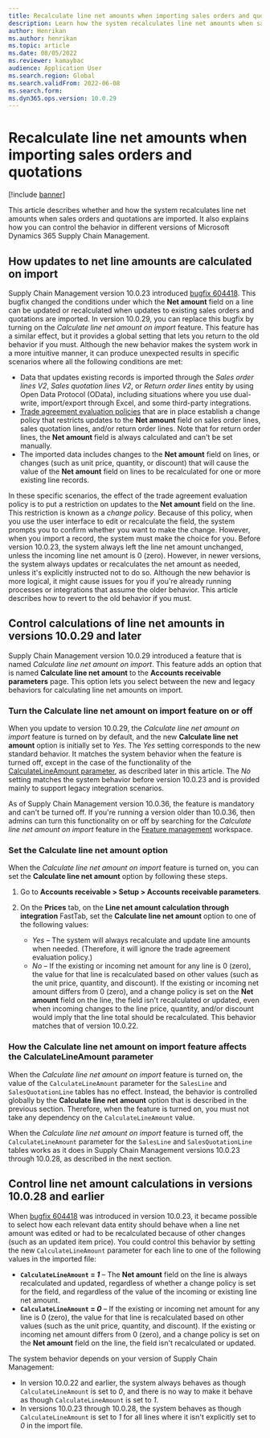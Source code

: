 ```yaml
---
title: Recalculate line net amounts when importing sales orders and quotations
description: Learn how the system recalculates line net amounts when sales orders are imported and control the behavior in different versions Supply Chain Management.
author: Henrikan
ms.author: henrikan
ms.topic: article
ms.date: 08/05/2022
ms.reviewer: kamaybac
audience: Application User
ms.search.region: Global
ms.search.validFrom: 2022-06-08
ms.search.form:
ms.dyn365.ops.version: 10.0.29
---
```


# Recalculate line net amounts when importing sales orders and quotations

[!include [banner](../includes/banner.md)]

This article describes whether and how the system recalculates line net amounts when sales orders and quotations are imported. It also explains how you can control the behavior in different versions of Microsoft Dynamics 365 Supply Chain Management.

## How updates to net line amounts are calculated on import

Supply Chain Management version 10.0.23 introduced [bugfix 604418](https://fix.lcs.dynamics.com/issue/results/?q=604418). This bugfix changed the conditions under which the **Net amount** field on a line can be updated or recalculated when updates to existing sales orders and quotations are imported. In version 10.0.29, you can replace this bugfix by turning on the *Calculate line net amount on import* feature. This feature has a similar effect, but it provides a global setting that lets you return to the old behavior if you must. Although the new behavior makes the system work in a more intuitive manner, it can produce unexpected results in specific scenarios where all the following conditions are met:

- Data that updates existing records is imported through the *Sales order lines V2*, *Sales quotation lines V2*, or *Return order lines* entity by using Open Data Protocol (OData), including situations where you use dual-write, import/export through Excel, and some third-party integrations.
- [Trade agreement evaluation policies](/dynamicsax-2012/appuser-itpro/trade-agreement-evaluation-policies-white-paper) that are in place establish a change policy that restricts updates to the **Net amount** field on sales order lines, sales quotation lines, and/or return order lines. Note that for return order lines, the **Net amount** field is always calculated and can't be set manually.
- The imported data includes changes to the **Net amount** field on lines, or changes (such as unit price, quantity, or discount) that will cause the value of the **Net amount** field on lines to be recalculated for one or more existing line records.

In these specific scenarios, the effect of the trade agreement evaluation policy is to put a restriction on updates to the **Net amount** field on the line. This restriction is known as a *change policy*. Because of this policy, when you use the user interface to edit or recalculate the field, the system prompts you to confirm whether you want to make the change. However, when you import a record, the system must make the choice for you. Before version 10.0.23, the system always left the line net amount unchanged, unless the incoming line net amount is 0 (zero). However, in newer versions, the system always updates or recalculates the net amount as needed, unless it's explicitly instructed not to do so. Although the new behavior is more logical, it might cause issues for you if you're already running processes or integrations that assume the older behavior. This article describes how to revert to the old behavior if you must.

## Control calculations of line net amounts in versions 10.0.29 and later

Supply Chain Management version 10.0.29 introduced a feature that is named *Calculate line net amount on import*. This feature adds an option that is named **Calculate line net amount** to the **Accounts receivable parameters** page. This option lets you select between the new and legacy behaviors for calculating line net amounts on import.

### Turn the Calculate line net amount on import feature on or off

When you update to version 10.0.29, the *Calculate line net amount on import* feature is turned on by default, and the new **Calculate line net amount** option is initially set to *Yes*. The *Yes* setting corresponds to the new standard behavior. It matches the system behavior when the feature is turned off, except in the case of the functionality of the [CalculateLineAmount parameter](#CalculateLineAmount), as described later in this article. The *No* setting matches the system behavior before version 10.0.23 and is provided mainly to support legacy integration scenarios.

As of Supply Chain Management version 10.0.36, the feature is mandatory and can't be turned off. If you're running a version older than 10.0.36, then admins can turn this functionality on or off by searching for the *Calculate line net amount on import* feature in the [Feature management](../../fin-ops-core/fin-ops/get-started/feature-management/feature-management-overview.md) workspace.

### Set the Calculate line net amount option

When the *Calculate line net amount on import* feature is turned on, you can set the **Calculate line net amount** option by following these steps.

1. Go to **Accounts receivable \> Setup \> Accounts receivable parameters**.
1. On the **Prices** tab, on the **Line net amount calculation through integration** FastTab, set the **Calculate line net amount** option to one of the following values:

    - *Yes* – The system will always recalculate and update line amounts when needed. (Therefore, it will ignore the trade agreement evaluation policy.)
    - *No* – If the existing or incoming net amount for any line is 0 (zero), the value for that line is recalculated based on other values (such as the unit price, quantity, and discount). If the existing or incoming net amount differs from 0 (zero), and a change policy is set on the **Net amount** field on the line, the field isn't recalculated or updated, even when incoming changes to the line price, quantity, and/or discount would imply that the line total should be recalculated. This behavior matches that of version 10.0.22.

### <a name="CalculateLineAmount"></a>How the Calculate line net amount on import feature affects the CalculateLineAmount parameter

When the *Calculate line net amount on import* feature is turned on, the value of the `CalculateLineAmount` parameter for the `SalesLine` and `SalesQuotationLine` tables has no effect. Instead, the behavior is controlled globally by the **Calculate line net amount** option that is described in the previous section. Therefore, when the feature is turned on, you must not take any dependency on the `CalculateLineAmount` value.

When the *Calculate line net amount on import* feature is turned off, the `CalculateLineAmount` parameter for the `SalesLine` and `SalesQuotationLine` tables works as it does in Supply Chain Management versions 10.0.23 through 10.0.28, as described in the next section.

## Control line net amount calculations in versions 10.0.28 and earlier

When [bugfix 604418](https://fix.lcs.dynamics.com/issue/results/?q=604418) was introduced in version 10.0.23, it became possible to select how each relevant data entity should behave when a line net amount was edited or had to be recalculated because of other changes (such as an updated item price). You could control this behavior by setting the new `CalculateLineAmount` parameter for each line to one of the following values in the imported file:

- **`CalculateLineAmount` = *1*** – The **Net amount** field on the line is always recalculated and updated, regardless of whether a change policy is set for the field, and regardless of the value of the incoming or existing line net amount.
- **`CalculateLineAmount` = *0*** – If the existing or incoming net amount for any line is 0 (zero), the value for that line is recalculated based on other values (such as the unit price, quantity, and discount). If the existing or incoming net amount differs from 0 (zero), and a change policy is set on the **Net amount** field on the line, the field isn't recalculated or updated.  

The system behavior depends on your version of Supply Chain Management:

- In version 10.0.22 and earlier, the system always behaves as though `CalculateLineAmount` is set to *0*, and there is no way to make it behave as though `CalculateLineAmount` is set to *1*.
- In versions 10.0.23 through 10.0.28, the system behaves as though `CalculateLineAmount` is set to *1* for all lines where it isn't explicitly set to *0* in the import file.
